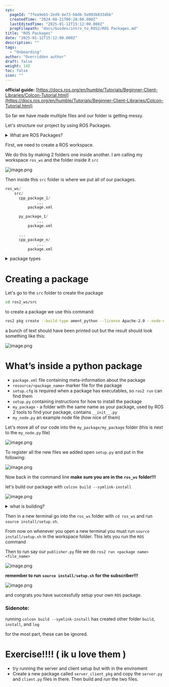 ```yaml
---
sys:
  pageId: "7fea9eb5-2ed9-4e73-b6d6-5e093b833dbb"
  createdTime: "2024-08-21T00:28:00.000Z"
  lastEditedTime: "2025-01-12T15:12:00.000Z"
  propFilepath: "docs/Guides/intro_to_ROS2/ROS Packages.md"
title: "ROS Packages"
date: "2025-01-12T15:12:00.000Z"
description: ""
tags:
  - "Onboarding"
author: "Overridden author"
draft: false
weight: 145
toc: false
icon: ""
---
```


**official guide:** [https://docs.ros.org/en/humble/Tutorials/Beginner-Client-Libraries/Colcon-Tutorial.html](https://docs.ros.org/en/humble/Tutorials/Beginner-Client-Libraries/Colcon-Tutorial.html)

So far we have made multiple files and our folder is getting messy.

Let's structure our project by using ROS Packages.

<details>

<summary>What are ROS Packages?</summary>

ROS Packages are, as the name implies, packages of code that are highly sharable between ROS developers.

They consist of a folder, `package.xml` file, and source code

```python
      cpp_package_1/
		      ... imagine much code files here ..
          package.xml
```

</details>

First, we need to create a ROS workspace.

We do this by making 2 folders one inside another. I am calling my workspace `ros_ws` and the folder inside it `src`

![image.png](https://prod-files-secure.s3.us-west-2.amazonaws.com/d518164a-d88e-44d1-a4ee-3adb3bd8bce0/70706947-fd18-4537-a67b-e12946812d31/image.png?X-Amz-Algorithm=AWS4-HMAC-SHA256&X-Amz-Content-Sha256=UNSIGNED-PAYLOAD&X-Amz-Credential=ASIAZI2LB466YCKRDSON%2F20250418%2Fus-west-2%2Fs3%2Faws4_request&X-Amz-Date=20250418T090858Z&X-Amz-Expires=3600&X-Amz-Security-Token=IQoJb3JpZ2luX2VjEOj%2F%2F%2F%2F%2F%2F%2F%2F%2F%2FwEaCXVzLXdlc3QtMiJHMEUCIH1DlRRwN5VH%2B5%2BpJF6oidGhiWYIBUwlsYlrxEQ6zduUAiEA%2B3rCEgrfqZVhCRPwQwcUXi6E9A30plr4f6hpida8rWMq%2FwMIcRAAGgw2Mzc0MjMxODM4MDUiDL%2FsNX8T26NPjJLvNCrcAxFIVBTwly%2Ba9NMmqn4hkaJbnsKmDIYXpo2e8LVmz%2BTOmB2B3R%2Fl4L4SIRNy2A3R%2FtShf5mRuDkXb3LlgSTA9%2BKNXdFOkN9QJGABPQYQjcfx2%2BTb2AWHEgm03uyx6HTzd8tXFX%2BEQYt1kDpHkrlMwzhj%2FOQa1%2FfJg2IduUM6CHFuaYlelnkRhySvbRuPR%2FKDCb6L7czOkgoLIXwDmrr69vY079zR0YfqJMLfJP2DKH0f8GD25BWh02CkcmvjykSYQCUsrbI7ujvxwzMx3gK0QQqPTKeDt8VXjTE0CeR7xorgT5OY1GqyCyDMbjfYhu5hB0gDqgWOEAvnUN8n0BWQwvNmjQu%2FbwoQ4vmwBSTcTDgF7S4Qu2pw8qnFMpHtRcpWlAFzUgDaEbSeANFP6%2BMCRFZHGVyoMXBf%2BFN7HKi4pbZCsq5%2BPAaH5mcfw9KXjU02PFhbJILzjHzZwB4iT%2FyQ6MTjG6hObfrsbSGKZ%2Blnv7hhH2n9R9ynxHPQ01vzWs8uXTZp%2FlhOL%2BIGc6BI1EI4Oq8y0MoHC%2B0BCvPlaSjqVrCxIzWLoUN0EZ6W3Glks5REnbfTDVZm%2Bi44Wch1naz2XyEB8aTBEfQUvz3vq8CeYxH8YgehXp1IibLQmpeJMIGTiMAGOqUBSM4Pj3Ts8urjcE5Z7Tp7uSX4%2FnFOaUibr3%2Fu8LbZr7oTiolg8iSEl%2B%2F4LrMs70L9jyiHQR6E5P2RTxNg44guadM1lnJ5fXOaP9yxHNLJPwRqna%2FxRu0%2F7uMSlONGaKhDSn6Vak3Nh8%2FAFYGYWsRd9aWZg%2BS44qqutM%2FR7U4xBQqyuc655LOUavGdys6A5PMnkbBqm3i2k%2FO6GMe1NKEwjVIzV6Aa&X-Amz-Signature=93ee20b8a65cee3cca7bd92e31b1dd8c53ffa33f93b1cbdb8338a5854784e65e&X-Amz-SignedHeaders=host&x-id=GetObject)

Then inside this `src` folder is where we put all of our packages.

```python
ros_ws/
    src/
      cpp_package_1/
		      ...
          package.xml

      py_package_1/
		      ...
          package.xml

      ...
      cpp_package_n/
		      ...
          package.xml

```

<details>

<summary>package types</summary>

packages can be either `C++` or python.

the intern file structure is different for each but for this guide we will stick to creating python packages

</details>

# Creating a package

Let's go to the `src` folder to create the package

```bash
cd ros2_ws/src
```

to create a package we use this command:

```bash
ros2 pkg create --build-type ament_python --license Apache-2.0 --node-name my_node my_package
```

a bunch of text should have been printed out but the result should look something like this:

![image.png](https://prod-files-secure.s3.us-west-2.amazonaws.com/d518164a-d88e-44d1-a4ee-3adb3bd8bce0/e6cf1e3f-8512-4a3e-b131-079f800bf3e8/image.png?X-Amz-Algorithm=AWS4-HMAC-SHA256&X-Amz-Content-Sha256=UNSIGNED-PAYLOAD&X-Amz-Credential=ASIAZI2LB466YCKRDSON%2F20250418%2Fus-west-2%2Fs3%2Faws4_request&X-Amz-Date=20250418T090858Z&X-Amz-Expires=3600&X-Amz-Security-Token=IQoJb3JpZ2luX2VjEOj%2F%2F%2F%2F%2F%2F%2F%2F%2F%2FwEaCXVzLXdlc3QtMiJHMEUCIH1DlRRwN5VH%2B5%2BpJF6oidGhiWYIBUwlsYlrxEQ6zduUAiEA%2B3rCEgrfqZVhCRPwQwcUXi6E9A30plr4f6hpida8rWMq%2FwMIcRAAGgw2Mzc0MjMxODM4MDUiDL%2FsNX8T26NPjJLvNCrcAxFIVBTwly%2Ba9NMmqn4hkaJbnsKmDIYXpo2e8LVmz%2BTOmB2B3R%2Fl4L4SIRNy2A3R%2FtShf5mRuDkXb3LlgSTA9%2BKNXdFOkN9QJGABPQYQjcfx2%2BTb2AWHEgm03uyx6HTzd8tXFX%2BEQYt1kDpHkrlMwzhj%2FOQa1%2FfJg2IduUM6CHFuaYlelnkRhySvbRuPR%2FKDCb6L7czOkgoLIXwDmrr69vY079zR0YfqJMLfJP2DKH0f8GD25BWh02CkcmvjykSYQCUsrbI7ujvxwzMx3gK0QQqPTKeDt8VXjTE0CeR7xorgT5OY1GqyCyDMbjfYhu5hB0gDqgWOEAvnUN8n0BWQwvNmjQu%2FbwoQ4vmwBSTcTDgF7S4Qu2pw8qnFMpHtRcpWlAFzUgDaEbSeANFP6%2BMCRFZHGVyoMXBf%2BFN7HKi4pbZCsq5%2BPAaH5mcfw9KXjU02PFhbJILzjHzZwB4iT%2FyQ6MTjG6hObfrsbSGKZ%2Blnv7hhH2n9R9ynxHPQ01vzWs8uXTZp%2FlhOL%2BIGc6BI1EI4Oq8y0MoHC%2B0BCvPlaSjqVrCxIzWLoUN0EZ6W3Glks5REnbfTDVZm%2Bi44Wch1naz2XyEB8aTBEfQUvz3vq8CeYxH8YgehXp1IibLQmpeJMIGTiMAGOqUBSM4Pj3Ts8urjcE5Z7Tp7uSX4%2FnFOaUibr3%2Fu8LbZr7oTiolg8iSEl%2B%2F4LrMs70L9jyiHQR6E5P2RTxNg44guadM1lnJ5fXOaP9yxHNLJPwRqna%2FxRu0%2F7uMSlONGaKhDSn6Vak3Nh8%2FAFYGYWsRd9aWZg%2BS44qqutM%2FR7U4xBQqyuc655LOUavGdys6A5PMnkbBqm3i2k%2FO6GMe1NKEwjVIzV6Aa&X-Amz-Signature=9eb76a5e554a2d2990efa1476d96b76767ac5f3b7e0b2f6d1518395959f45214&X-Amz-SignedHeaders=host&x-id=GetObject)

# What’s inside a python package

- `package.xml` file containing meta-information about the package
- `resource/<package_name>` marker file for the package
- `setup.cfg` is required when a package has executables, so `ros2 run` can find them
- `setup.py` containing instructions for how to install the package
- `my_package` - a folder with the same name as your package, used by ROS 2 tools to find your package, contains `__init__.py`
- `my_node.py` an example node file (how nice of them)

Let's move all of our code into the `my_package/my_package` folder (this is next to the `my_node.py` file)

![image.png](https://prod-files-secure.s3.us-west-2.amazonaws.com/d518164a-d88e-44d1-a4ee-3adb3bd8bce0/9ce58f11-0da9-4d3e-b86d-506a9685d378/image.png?X-Amz-Algorithm=AWS4-HMAC-SHA256&X-Amz-Content-Sha256=UNSIGNED-PAYLOAD&X-Amz-Credential=ASIAZI2LB466YCKRDSON%2F20250418%2Fus-west-2%2Fs3%2Faws4_request&X-Amz-Date=20250418T090858Z&X-Amz-Expires=3600&X-Amz-Security-Token=IQoJb3JpZ2luX2VjEOj%2F%2F%2F%2F%2F%2F%2F%2F%2F%2FwEaCXVzLXdlc3QtMiJHMEUCIH1DlRRwN5VH%2B5%2BpJF6oidGhiWYIBUwlsYlrxEQ6zduUAiEA%2B3rCEgrfqZVhCRPwQwcUXi6E9A30plr4f6hpida8rWMq%2FwMIcRAAGgw2Mzc0MjMxODM4MDUiDL%2FsNX8T26NPjJLvNCrcAxFIVBTwly%2Ba9NMmqn4hkaJbnsKmDIYXpo2e8LVmz%2BTOmB2B3R%2Fl4L4SIRNy2A3R%2FtShf5mRuDkXb3LlgSTA9%2BKNXdFOkN9QJGABPQYQjcfx2%2BTb2AWHEgm03uyx6HTzd8tXFX%2BEQYt1kDpHkrlMwzhj%2FOQa1%2FfJg2IduUM6CHFuaYlelnkRhySvbRuPR%2FKDCb6L7czOkgoLIXwDmrr69vY079zR0YfqJMLfJP2DKH0f8GD25BWh02CkcmvjykSYQCUsrbI7ujvxwzMx3gK0QQqPTKeDt8VXjTE0CeR7xorgT5OY1GqyCyDMbjfYhu5hB0gDqgWOEAvnUN8n0BWQwvNmjQu%2FbwoQ4vmwBSTcTDgF7S4Qu2pw8qnFMpHtRcpWlAFzUgDaEbSeANFP6%2BMCRFZHGVyoMXBf%2BFN7HKi4pbZCsq5%2BPAaH5mcfw9KXjU02PFhbJILzjHzZwB4iT%2FyQ6MTjG6hObfrsbSGKZ%2Blnv7hhH2n9R9ynxHPQ01vzWs8uXTZp%2FlhOL%2BIGc6BI1EI4Oq8y0MoHC%2B0BCvPlaSjqVrCxIzWLoUN0EZ6W3Glks5REnbfTDVZm%2Bi44Wch1naz2XyEB8aTBEfQUvz3vq8CeYxH8YgehXp1IibLQmpeJMIGTiMAGOqUBSM4Pj3Ts8urjcE5Z7Tp7uSX4%2FnFOaUibr3%2Fu8LbZr7oTiolg8iSEl%2B%2F4LrMs70L9jyiHQR6E5P2RTxNg44guadM1lnJ5fXOaP9yxHNLJPwRqna%2FxRu0%2F7uMSlONGaKhDSn6Vak3Nh8%2FAFYGYWsRd9aWZg%2BS44qqutM%2FR7U4xBQqyuc655LOUavGdys6A5PMnkbBqm3i2k%2FO6GMe1NKEwjVIzV6Aa&X-Amz-Signature=e83ebf2f2431f329690f49b35dff2272f715c6f895b684fffc822eb37553df10&X-Amz-SignedHeaders=host&x-id=GetObject)

To register all the new files we added open `setup.py` and put in the following:

![image.png](https://prod-files-secure.s3.us-west-2.amazonaws.com/d518164a-d88e-44d1-a4ee-3adb3bd8bce0/1cd7c262-4cae-4496-9d75-c178537d24a2/image.png?X-Amz-Algorithm=AWS4-HMAC-SHA256&X-Amz-Content-Sha256=UNSIGNED-PAYLOAD&X-Amz-Credential=ASIAZI2LB466YCKRDSON%2F20250418%2Fus-west-2%2Fs3%2Faws4_request&X-Amz-Date=20250418T090858Z&X-Amz-Expires=3600&X-Amz-Security-Token=IQoJb3JpZ2luX2VjEOj%2F%2F%2F%2F%2F%2F%2F%2F%2F%2FwEaCXVzLXdlc3QtMiJHMEUCIH1DlRRwN5VH%2B5%2BpJF6oidGhiWYIBUwlsYlrxEQ6zduUAiEA%2B3rCEgrfqZVhCRPwQwcUXi6E9A30plr4f6hpida8rWMq%2FwMIcRAAGgw2Mzc0MjMxODM4MDUiDL%2FsNX8T26NPjJLvNCrcAxFIVBTwly%2Ba9NMmqn4hkaJbnsKmDIYXpo2e8LVmz%2BTOmB2B3R%2Fl4L4SIRNy2A3R%2FtShf5mRuDkXb3LlgSTA9%2BKNXdFOkN9QJGABPQYQjcfx2%2BTb2AWHEgm03uyx6HTzd8tXFX%2BEQYt1kDpHkrlMwzhj%2FOQa1%2FfJg2IduUM6CHFuaYlelnkRhySvbRuPR%2FKDCb6L7czOkgoLIXwDmrr69vY079zR0YfqJMLfJP2DKH0f8GD25BWh02CkcmvjykSYQCUsrbI7ujvxwzMx3gK0QQqPTKeDt8VXjTE0CeR7xorgT5OY1GqyCyDMbjfYhu5hB0gDqgWOEAvnUN8n0BWQwvNmjQu%2FbwoQ4vmwBSTcTDgF7S4Qu2pw8qnFMpHtRcpWlAFzUgDaEbSeANFP6%2BMCRFZHGVyoMXBf%2BFN7HKi4pbZCsq5%2BPAaH5mcfw9KXjU02PFhbJILzjHzZwB4iT%2FyQ6MTjG6hObfrsbSGKZ%2Blnv7hhH2n9R9ynxHPQ01vzWs8uXTZp%2FlhOL%2BIGc6BI1EI4Oq8y0MoHC%2B0BCvPlaSjqVrCxIzWLoUN0EZ6W3Glks5REnbfTDVZm%2Bi44Wch1naz2XyEB8aTBEfQUvz3vq8CeYxH8YgehXp1IibLQmpeJMIGTiMAGOqUBSM4Pj3Ts8urjcE5Z7Tp7uSX4%2FnFOaUibr3%2Fu8LbZr7oTiolg8iSEl%2B%2F4LrMs70L9jyiHQR6E5P2RTxNg44guadM1lnJ5fXOaP9yxHNLJPwRqna%2FxRu0%2F7uMSlONGaKhDSn6Vak3Nh8%2FAFYGYWsRd9aWZg%2BS44qqutM%2FR7U4xBQqyuc655LOUavGdys6A5PMnkbBqm3i2k%2FO6GMe1NKEwjVIzV6Aa&X-Amz-Signature=bf68ce0b1c198bd085b551e78e41e478de6a33ac7484c59fbdaadccb61aa4e34&X-Amz-SignedHeaders=host&x-id=GetObject)

Now back in the command line **make sure you are in the** **`ros_ws`** **folder!!!**

let's build our package with `colcon build --symlink-install`

![image.png](https://prod-files-secure.s3.us-west-2.amazonaws.com/d518164a-d88e-44d1-a4ee-3adb3bd8bce0/2f2a0d27-b173-48fd-b189-5f5c0ce65619/image.png?X-Amz-Algorithm=AWS4-HMAC-SHA256&X-Amz-Content-Sha256=UNSIGNED-PAYLOAD&X-Amz-Credential=ASIAZI2LB466YCKRDSON%2F20250418%2Fus-west-2%2Fs3%2Faws4_request&X-Amz-Date=20250418T090858Z&X-Amz-Expires=3600&X-Amz-Security-Token=IQoJb3JpZ2luX2VjEOj%2F%2F%2F%2F%2F%2F%2F%2F%2F%2FwEaCXVzLXdlc3QtMiJHMEUCIH1DlRRwN5VH%2B5%2BpJF6oidGhiWYIBUwlsYlrxEQ6zduUAiEA%2B3rCEgrfqZVhCRPwQwcUXi6E9A30plr4f6hpida8rWMq%2FwMIcRAAGgw2Mzc0MjMxODM4MDUiDL%2FsNX8T26NPjJLvNCrcAxFIVBTwly%2Ba9NMmqn4hkaJbnsKmDIYXpo2e8LVmz%2BTOmB2B3R%2Fl4L4SIRNy2A3R%2FtShf5mRuDkXb3LlgSTA9%2BKNXdFOkN9QJGABPQYQjcfx2%2BTb2AWHEgm03uyx6HTzd8tXFX%2BEQYt1kDpHkrlMwzhj%2FOQa1%2FfJg2IduUM6CHFuaYlelnkRhySvbRuPR%2FKDCb6L7czOkgoLIXwDmrr69vY079zR0YfqJMLfJP2DKH0f8GD25BWh02CkcmvjykSYQCUsrbI7ujvxwzMx3gK0QQqPTKeDt8VXjTE0CeR7xorgT5OY1GqyCyDMbjfYhu5hB0gDqgWOEAvnUN8n0BWQwvNmjQu%2FbwoQ4vmwBSTcTDgF7S4Qu2pw8qnFMpHtRcpWlAFzUgDaEbSeANFP6%2BMCRFZHGVyoMXBf%2BFN7HKi4pbZCsq5%2BPAaH5mcfw9KXjU02PFhbJILzjHzZwB4iT%2FyQ6MTjG6hObfrsbSGKZ%2Blnv7hhH2n9R9ynxHPQ01vzWs8uXTZp%2FlhOL%2BIGc6BI1EI4Oq8y0MoHC%2B0BCvPlaSjqVrCxIzWLoUN0EZ6W3Glks5REnbfTDVZm%2Bi44Wch1naz2XyEB8aTBEfQUvz3vq8CeYxH8YgehXp1IibLQmpeJMIGTiMAGOqUBSM4Pj3Ts8urjcE5Z7Tp7uSX4%2FnFOaUibr3%2Fu8LbZr7oTiolg8iSEl%2B%2F4LrMs70L9jyiHQR6E5P2RTxNg44guadM1lnJ5fXOaP9yxHNLJPwRqna%2FxRu0%2F7uMSlONGaKhDSn6Vak3Nh8%2FAFYGYWsRd9aWZg%2BS44qqutM%2FR7U4xBQqyuc655LOUavGdys6A5PMnkbBqm3i2k%2FO6GMe1NKEwjVIzV6Aa&X-Amz-Signature=9a94acd6dc0f401cf6f134dda719e99d4241cfc30acda4ccb37decb05d1ff919&X-Amz-SignedHeaders=host&x-id=GetObject)

<details>

<summary>what is building?</summary>

if you are a CS major at Rose-Hulman you will learn the answer to this in CSSE132

but TLDR; is it combines all the code files into one program that can be run easily 

</details>

Then in a new terminal go into the `ros_ws` folder with `cd ros_ws` and run `source install/setup.sh`. 

From now on whenever you open a new terminal you must run `source install/setup.sh` in the workspace folder. This lets you run the `ROS` command

Then to run say our `publisher.py` file we do `ros2 run <package name> <file_name>`

![image.png](https://prod-files-secure.s3.us-west-2.amazonaws.com/d518164a-d88e-44d1-a4ee-3adb3bd8bce0/4f4b1219-3a44-4632-aa0a-ce3471699f59/image.png?X-Amz-Algorithm=AWS4-HMAC-SHA256&X-Amz-Content-Sha256=UNSIGNED-PAYLOAD&X-Amz-Credential=ASIAZI2LB466YCKRDSON%2F20250418%2Fus-west-2%2Fs3%2Faws4_request&X-Amz-Date=20250418T090858Z&X-Amz-Expires=3600&X-Amz-Security-Token=IQoJb3JpZ2luX2VjEOj%2F%2F%2F%2F%2F%2F%2F%2F%2F%2FwEaCXVzLXdlc3QtMiJHMEUCIH1DlRRwN5VH%2B5%2BpJF6oidGhiWYIBUwlsYlrxEQ6zduUAiEA%2B3rCEgrfqZVhCRPwQwcUXi6E9A30plr4f6hpida8rWMq%2FwMIcRAAGgw2Mzc0MjMxODM4MDUiDL%2FsNX8T26NPjJLvNCrcAxFIVBTwly%2Ba9NMmqn4hkaJbnsKmDIYXpo2e8LVmz%2BTOmB2B3R%2Fl4L4SIRNy2A3R%2FtShf5mRuDkXb3LlgSTA9%2BKNXdFOkN9QJGABPQYQjcfx2%2BTb2AWHEgm03uyx6HTzd8tXFX%2BEQYt1kDpHkrlMwzhj%2FOQa1%2FfJg2IduUM6CHFuaYlelnkRhySvbRuPR%2FKDCb6L7czOkgoLIXwDmrr69vY079zR0YfqJMLfJP2DKH0f8GD25BWh02CkcmvjykSYQCUsrbI7ujvxwzMx3gK0QQqPTKeDt8VXjTE0CeR7xorgT5OY1GqyCyDMbjfYhu5hB0gDqgWOEAvnUN8n0BWQwvNmjQu%2FbwoQ4vmwBSTcTDgF7S4Qu2pw8qnFMpHtRcpWlAFzUgDaEbSeANFP6%2BMCRFZHGVyoMXBf%2BFN7HKi4pbZCsq5%2BPAaH5mcfw9KXjU02PFhbJILzjHzZwB4iT%2FyQ6MTjG6hObfrsbSGKZ%2Blnv7hhH2n9R9ynxHPQ01vzWs8uXTZp%2FlhOL%2BIGc6BI1EI4Oq8y0MoHC%2B0BCvPlaSjqVrCxIzWLoUN0EZ6W3Glks5REnbfTDVZm%2Bi44Wch1naz2XyEB8aTBEfQUvz3vq8CeYxH8YgehXp1IibLQmpeJMIGTiMAGOqUBSM4Pj3Ts8urjcE5Z7Tp7uSX4%2FnFOaUibr3%2Fu8LbZr7oTiolg8iSEl%2B%2F4LrMs70L9jyiHQR6E5P2RTxNg44guadM1lnJ5fXOaP9yxHNLJPwRqna%2FxRu0%2F7uMSlONGaKhDSn6Vak3Nh8%2FAFYGYWsRd9aWZg%2BS44qqutM%2FR7U4xBQqyuc655LOUavGdys6A5PMnkbBqm3i2k%2FO6GMe1NKEwjVIzV6Aa&X-Amz-Signature=79ea9030103d60ca9fed80c5a0fe73a572f13fb34a4eb0253beb70358ed8b48a&X-Amz-SignedHeaders=host&x-id=GetObject)

**remember to run** **`source install/setup.sh`** **for the subscriber!!!**

![image.png](https://prod-files-secure.s3.us-west-2.amazonaws.com/d518164a-d88e-44d1-a4ee-3adb3bd8bce0/02121119-dad4-49ec-8356-c956108b4243/image.png?X-Amz-Algorithm=AWS4-HMAC-SHA256&X-Amz-Content-Sha256=UNSIGNED-PAYLOAD&X-Amz-Credential=ASIAZI2LB466YCKRDSON%2F20250418%2Fus-west-2%2Fs3%2Faws4_request&X-Amz-Date=20250418T090858Z&X-Amz-Expires=3600&X-Amz-Security-Token=IQoJb3JpZ2luX2VjEOj%2F%2F%2F%2F%2F%2F%2F%2F%2F%2FwEaCXVzLXdlc3QtMiJHMEUCIH1DlRRwN5VH%2B5%2BpJF6oidGhiWYIBUwlsYlrxEQ6zduUAiEA%2B3rCEgrfqZVhCRPwQwcUXi6E9A30plr4f6hpida8rWMq%2FwMIcRAAGgw2Mzc0MjMxODM4MDUiDL%2FsNX8T26NPjJLvNCrcAxFIVBTwly%2Ba9NMmqn4hkaJbnsKmDIYXpo2e8LVmz%2BTOmB2B3R%2Fl4L4SIRNy2A3R%2FtShf5mRuDkXb3LlgSTA9%2BKNXdFOkN9QJGABPQYQjcfx2%2BTb2AWHEgm03uyx6HTzd8tXFX%2BEQYt1kDpHkrlMwzhj%2FOQa1%2FfJg2IduUM6CHFuaYlelnkRhySvbRuPR%2FKDCb6L7czOkgoLIXwDmrr69vY079zR0YfqJMLfJP2DKH0f8GD25BWh02CkcmvjykSYQCUsrbI7ujvxwzMx3gK0QQqPTKeDt8VXjTE0CeR7xorgT5OY1GqyCyDMbjfYhu5hB0gDqgWOEAvnUN8n0BWQwvNmjQu%2FbwoQ4vmwBSTcTDgF7S4Qu2pw8qnFMpHtRcpWlAFzUgDaEbSeANFP6%2BMCRFZHGVyoMXBf%2BFN7HKi4pbZCsq5%2BPAaH5mcfw9KXjU02PFhbJILzjHzZwB4iT%2FyQ6MTjG6hObfrsbSGKZ%2Blnv7hhH2n9R9ynxHPQ01vzWs8uXTZp%2FlhOL%2BIGc6BI1EI4Oq8y0MoHC%2B0BCvPlaSjqVrCxIzWLoUN0EZ6W3Glks5REnbfTDVZm%2Bi44Wch1naz2XyEB8aTBEfQUvz3vq8CeYxH8YgehXp1IibLQmpeJMIGTiMAGOqUBSM4Pj3Ts8urjcE5Z7Tp7uSX4%2FnFOaUibr3%2Fu8LbZr7oTiolg8iSEl%2B%2F4LrMs70L9jyiHQR6E5P2RTxNg44guadM1lnJ5fXOaP9yxHNLJPwRqna%2FxRu0%2F7uMSlONGaKhDSn6Vak3Nh8%2FAFYGYWsRd9aWZg%2BS44qqutM%2FR7U4xBQqyuc655LOUavGdys6A5PMnkbBqm3i2k%2FO6GMe1NKEwjVIzV6Aa&X-Amz-Signature=613e9e8701011421b162bc7985c05e56694c16c6e2412da37ead2a22e2cff278&X-Amz-SignedHeaders=host&x-id=GetObject)

and congrats you have successfully setup your own `ROS` package.

### Sidenote:

running `colcon build --symlink-install` has created other folder `build`, `install`, and `log`

for the most part, these can be ignored.

# Exercise!!!! ( ik u love them )

- try running the server and client setup but with in the enviroment
- Create a new package called `server_client_pkg` and copy the `server.py` and `client.py` files in there. Then build and run the two files.
